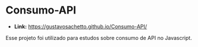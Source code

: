 # Consumo-API

* __Link:__ https://gustavosachetto.github.io/Consumo-API/
  
 Esse projeto foi utilizado para estudos sobre consumo de API no Javascript.
